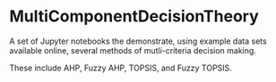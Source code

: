# MultiComponentDecisionTheory

A set of Jupyter notebooks the demonstrate, using example data sets available online, several methods of mutli-criteria decision making. 

These include AHP, Fuzzy AHP, TOPSIS, and Fuzzy TOPSIS.

